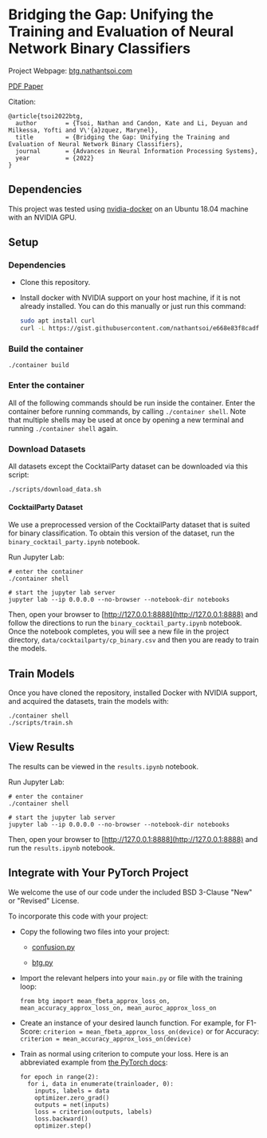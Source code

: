 # Bridging the Gap: Unifying the Training and Evaluation of Neural Network Binary Classifiers

Project Webpage: [btg.nathantsoi.com](https://btg.nathantsoi.com)

[PDF Paper](https://btg.nathantsoi.com/papers/Bridging_the_Gap_Unifying_the_Training_and_Evaluation_of_Neural_Network_Binary_Classifiers.pdf)

Citation:

```
@article{tsoi2022btg,
  author        = {Tsoi, Nathan and Candon, Kate and Li, Deyuan and Milkessa, Yofti and V\'{a}zquez, Marynel},
  title         = {Bridging the Gap: Unifying the Training and Evaluation of Neural Network Binary Classifiers},
  journal       = {Advances in Neural Information Processing Systems},
  year          = {2022}
}
```

## Dependencies

This project was tested using [nvidia-docker](https://github.com/NVIDIA/nvidia-docker) on an Ubuntu 18.04 machine with an NVIDIA  GPU.

## Setup

### Dependencies

- Clone this repository.

- Install docker with NVIDIA support on your host machine, if it is not already installed. You can do this manually or just run this command: 

  ```bash
  sudo apt install curl
  curl -L https://gist.githubusercontent.com/nathantsoi/e668e83f8cadfa0b87b67d18cc965bd3/raw/setup_docker.sh | sudo bash
  ```

### Build the container

```
./container build
```

### Enter the container

All of the following commands should be run inside the container. Enter the container before running commands, by calling `./container shell`. Note that multiple shells may be used at once by opening a new terminal and running `./container shell` again.

### Download Datasets

All datasets except the CocktailParty dataset can be downloaded via this script:

```
./scripts/download_data.sh
```

#### CocktailParty Dataset

We use a preprocessed version of the CocktailParty dataset that is suited for binary classification. To obtain this version of the dataset, run the `binary_cocktail_party.ipynb` notebook.

Run Jupyter Lab:

```
# enter the container
./container shell

# start the jupyter lab server
jupyter lab --ip 0.0.0.0 --no-browser --notebook-dir notebooks
```

Then, open your browser to [http://127.0.0.1:8888](http://127.0.0.1:8888) and follow the directions to run the `binary_cocktail_party.ipynb` notebook. Once the notebook completes, you will see a new file in the project directory, `data/cocktailparty/cp_binary.csv` and then you are ready to train the models.

## Train Models

Once you have cloned the repository, installed Docker with NVIDIA support, and acquired the datasets, train the models with:

```
./container shell
./scripts/train.sh
```

## View Results

The results can be viewed in the `results.ipynb` notebook.

Run Jupyter Lab:
```
# enter the container
./container shell

# start the jupyter lab server
jupyter lab --ip 0.0.0.0 --no-browser --notebook-dir notebooks
```

Then, open your browser to [http://127.0.0.1:8888](http://127.0.0.1:8888) and run the `results.ipynb` notebook.

## Integrate with Your PyTorch Project

We welcome the use of our code under the included BSD 3-Clause "New" or "Revised" License.

To incorporate this code with your project:

- Copy the following two files into your project:

  - [confusion.py](src/confusion.py)

  - [btg.py](src/btg.py)

- Import the relevant helpers into your `main.py` or file with the training loop:

  ```
  from btg import mean_fbeta_approx_loss_on, mean_accuracy_approx_loss_on, mean_auroc_approx_loss_on
  ```

- Create an instance of your desired launch function. For example, for F1-Score: `criterion = mean_fbeta_approx_loss_on(device)` or for Accuracy: `criterion = mean_accuracy_approx_loss_on(device)`

- Train as normal using criterion to compute your loss. Here is an abbreviated example from [the PyTorch docs](https://pytorch.org/tutorials/beginner/blitz/cifar10_tutorial.html#train-the-network):
  ```
  for epoch in range(2):
    for i, data in enumerate(trainloader, 0):
      inputs, labels = data
      optimizer.zero_grad()
      outputs = net(inputs)
      loss = criterion(outputs, labels)
      loss.backward()
      optimizer.step()
  ```
